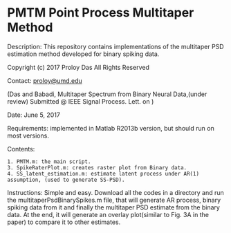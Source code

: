 # PMTM Point Process Multitaper Method

Description: This repository contains implementations of the multitaper PSD estimation method developed for binary spiking data.

Copyright (c) 2017 Proloy Das All Rights Reserved 

Contact: proloy@umd.edu

(Das and Babadi, Multitaper Spectrum from Binary Neural Data,(under review) Submitted @ IEEE Signal Process. Lett. on )

Date: June 5, 2017

Requirements:
  implemented in Matlab R2013b version, but should run on most versions.
  
Contents:

    1. PMTM.m: the main script.
    3. SpikeRaterPlot.m: creates raster plot from Binary data.
    4. SS_latent_estimation.m: estimate latent process under AR(1) assumption, (used to generate SS-PSD).
    
Instructions: Simple and easy.
  Download all the codes in a directory and run the multitaperPsdBinarySpikes.m file, that will generate AR process, binary spiking data from it and finally the multitaper PSD estimate from the binary data. At the end, it will generate an overlay plot(similar to Fig. 3A in the paper) to compare it to other estimates.
